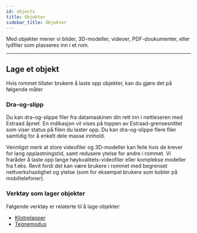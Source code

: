 ```yaml
---
id: objects
title: Objekter
sidebar_title: Objekter
---
```


Med objekter mener vi bilder, 3D-modeller, videoer, PDF-doukumenter, eller lydfiler som plasseres inn i et rom.

---


## Lage et objekt

Hvis rommet tillater brukere å laste opp objekter, kan du gjøre det på følgende måter

### Dra-og-slipp

Du kan dra-og-slippe filer fra datamaskinen din rett inn i nettleseren med Estraad åpnet. En indikasjon vil vises på toppen av Estraad-grensesnittet som viser status på filen du laster opp.
Du kan dra-og-slippe flere filer samtidig for å enkelt dele masse innhold.

Vennligst merk at store videofiler og 3D-modeller kan feile hvis de krever for lang opplastningstid, samt redusere ytelse for andre i rommet. Vi fraråder å laste opp lange høykvalitets-videofiler eller komplekse modeller fra f.eks. Revit fordi det kan være brukere i rommet med begrenset nettverkshastighet og ytelse (som for eksempel brukere som kobler på mobiltelefoner). 

### Verktøy som lager objekter 

Følgende verktøy er relaterte til å lage objekter:
- [Klistrelapper](stickynotes.md)
- [Tegnemodus](drawing)
